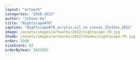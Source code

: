 ```yaml
---
layout: "artwork"
categories: "2018-2022"
author: "Jihoon Ha"
title: "Nightscape#70"
caption: "Nightscape#70_acrylic,oil on canvas_33×24㎝_2022"
image: /assets/images/artworks/2022/nightscape-70.jpg
thumb: /assets/images/artworks/2022/thumbs/nightscape-70.jpg
order: 3260
sizeScore: 02
orderByYear: 2022007
---
```

